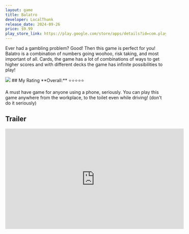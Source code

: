 ```yaml
---
layout: game
title: Balatro
developer: LocalThunk
release_date: 2024-09-26
price: $9.99
play_store_link: https://play.google.com/store/apps/details?id=com.playstack.balatro.android&hl=en
---
```


<!-- Write your game description here. -->
Ever had a gambling problem? Good! Then this game is perfect for you! Balatro is a combination of numbers going woohoo, risk taking, and most important of all. Cards, the game has a lot of combinations of ways to get higher scores and with different decks the game has infinite possibilities to play!
<!-- Add your image embeds here. Remember to place images in assets/images/ -->
<img src="{{ 'assets/images/balatro_gameplay.jpg' | relative_url }}" />
<!-- Optional: Add a rating section -->
## My Rating
 **Overall:** ⭐⭐⭐⭐⭐ 

A must have game for anyone using a phone, seriously. You can play this game anywhere from the workplace, to the toilet even while driving! (don't do it seriously)

<!-- Optional: Add a trailer section -->
## Trailer
<iframe width="560" height="315" src="https://www.youtube.com/embed/VUyP21iQ_-g?si=vxLlQ1pERciiZQvL" title="YouTube video player" frameborder="0" allow="accelerometer; autoplay; clipboard-write; encrypted-media; gyroscope; picture-in-picture; web-share" referrerpolicy="strict-origin-when-cross-origin" allowfullscreen></iframe>